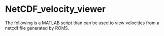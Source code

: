 # NetCDF_velocity_viewer
The following is a MATLAB script than can be used to view velocities from a netcdf file generated by ROMS.
